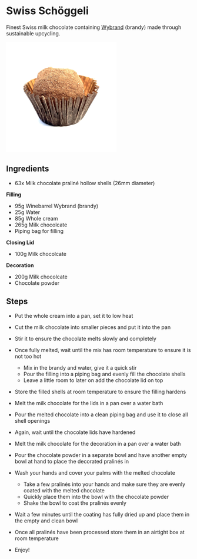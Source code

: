 
# Swiss Schöggeli

Finest Swiss milk chocolate containing [Wybrand](https://wybrand.ch/) (brandy)
made through sustainable upcycling.

![](../pictures/swiss_schoeggeli.png)

## Ingredients

* 63x Milk chocolate praliné hollow shells (26mm diameter)

**Filling**

* 95g Winebarrel Wybrand (brandy)
* 25g Water
* 85g Whole cream
* 265g Milk chocolcate
* Piping bag for filling

**Closing Lid**

* 100g Milk chocolcate

**Decoration**

* 200g Milk chocolcate
* Chocolate powder

## Steps

* Put the whole cream into a pan, set it to low heat

* Cut the milk chocolate into smaller pieces and put it into the pan

* Stir it to ensure the chocolate melts slowly and completely

* Once fully melted, wait until the mix has room temperature to ensure it is
  not too hot
  - Mix in the brandy and water, give it a quick stir
  - Pour the filling into a piping bag and evenly fill the chocolate shells
  - Leave a little room to later on add the chocolate lid on top

* Store the filled shells at room temperature to ensure the filling hardens

* Melt the milk chocolate for the lids in a pan over a water bath

* Pour the melted chocolate into a clean piping bag and use it to close all
  shell openings

* Again, wait until the chocolate lids have hardened

* Melt the milk chocolate for the decoration in a pan over a water bath

* Pour the chocolate powder in a separate bowl and have another empty bowl at
  hand to place the decorated pralinés in

* Wash your hands and cover your palms with the melted chocolate
  - Take a few pralinés into your hands and make sure they are evenly coated
    with the melted chocolate
  - Quickly place them into the bowl with the chocolate powder
  - Shake the bowl to coat the pralinés evenly

* Wait a few minutes until the coating has fully dried up and place them in the
  empty and clean bowl

* Once all pralinés have been processed store them in an airtight box at room
  temperature

* Enjoy!
